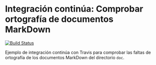 # Integración continúa: Comprobar ortografía de documentos MarkDown

[![Build Status](https://travis-ci.org/alvarobele/ic-travis-diccionario.svg?branch=master)](https://travis-ci.org/alvarobele/ic-travis-diccionario/)

Ejemplo de integración continúa con Travis para comprobar las faltas de ortografía de los documentos MarkDown del directorio `doc`. 
